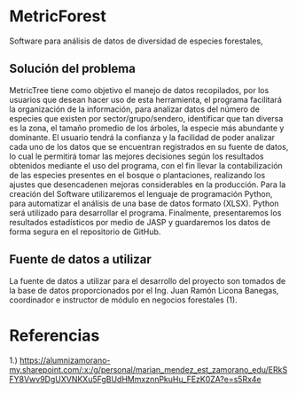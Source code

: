 
# MetricForest
Software para análisis de datos de diversidad de especies forestales,

## Solución del problema
MetricTree tiene como objetivo el manejo de datos recopilados, por los usuarios que desean hacer
uso de esta herramienta, el programa facilitará la organización de la información, para analizar datos
del número de especies que existen por sector/grupo/sendero, identificar que tan diversa es la zona,
el tamaño promedio de los árboles, la especie más abundante y dominante. El usuario tendrá la
confianza y la facilidad de poder analizar cada uno de los datos que se encuentran registrados en su
fuente de datos, lo cual le permitirá tomar las mejores decisiones según los resultados obtenidos
mediante el uso del programa, con el fin llevar la contabilización de las especies presentes en el
bosque o plantaciones, realizando los ajustes que desencadenen mejoras considerables en la
producción.
Para la creación del Software utilizaremos el lenguaje de programación Python, para automatizar el análisis
de una base de datos formato (XLSX). Python será utilizado para desarrollar el programa. Finalmente,
presentaremos los resultados estadísticos por medio de JASP y guardaremos los datos de forma segura en el
repositorio de GitHub.

## Fuente de datos a utilizar 
La fuente de datos a utilizar para el desarrollo del proyecto son tomados de la base de datos
proporcionados por el Ing. Juan Ramón Licona Banegas, coordinador e instructor de módulo en
negocios forestales (1).

# Referencias
1.) https://alumnizamorano-my.sharepoint.com/:x:/g/personal/marian_mendez_est_zamorano_edu/ERkSFY8Vwv9DgUXVNKXu5FgBUdHMmxznnPkuHu_FEzK0ZA?e=s5Rx4e

